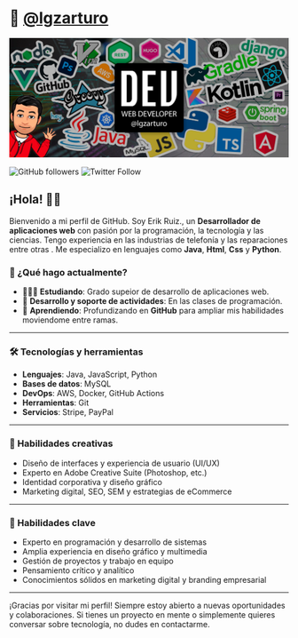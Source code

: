 # 🤖 [@lgzarturo](https://twitter.com/lgzarturo)

![Arturo López - Programador Web](https://raw.githubusercontent.com/lgzarturo/lgzarturo/master/assets/github-header.jpg)

![GitHub followers](https://img.shields.io/github/followers/lgzarturo?label=Follow%20me%20on%20GitHub&style=for-the-badge)
![Twitter Follow](https://img.shields.io/twitter/follow/lgzarturo?label=Follow%20me%20on%20Twitter&style=for-the-badge)

## ¡Hola! 👋🏻

Bienvenido a mi perfil de GitHub. Soy Erik Ruiz., un **Desarrollador de aplicaciones web** con pasión por la programación, la tecnología y las ciencias. Tengo experiencia en las industrias de telefonía y las reparaciones entre otras . Me especializo en lenguajes como **Java**, **Html**, **Css** y **Python**.

### 🚀 ¿Qué hago actualmente?

- 👨🏻‍💻 **Estudiando**: Grado supeior de desarrollo de aplicaciones web.
- 💼 **Desarrollo y soporte de actividades**: En las clases de programación.
- 🤺 **Aprendiendo**: Profundizando en **GitHub** para ampliar mis habilidades moviendome entre ramas.

---

### 🛠️ Tecnologías y herramientas

- **Lenguajes**: Java, JavaScript, Python
- **Bases de datos**: MySQL
- **DevOps**: AWS, Docker, GitHub Actions
- **Herramientas**: Git
- **Servicios**: Stripe, PayPal

---

### 🎨 Habilidades creativas

- Diseño de interfaces y experiencia de usuario (UI/UX)
- Experto en Adobe Creative Suite (Photoshop, etc.)
- Identidad corporativa y diseño gráfico
- Marketing digital, SEO, SEM y estrategias de eCommerce

---

### 🎯 Habilidades clave

- Experto en programación y desarrollo de sistemas
- Amplia experiencia en diseño gráfico y multimedia
- Gestión de proyectos y trabajo en equipo
- Pensamiento crítico y analítico
- Conocimientos sólidos en marketing digital y branding empresarial

---

¡Gracias por visitar mi perfil! Siempre estoy abierto a nuevas oportunidades y colaboraciones. Si tienes un proyecto en mente o simplemente quieres conversar sobre tecnología, no dudes en contactarme.

